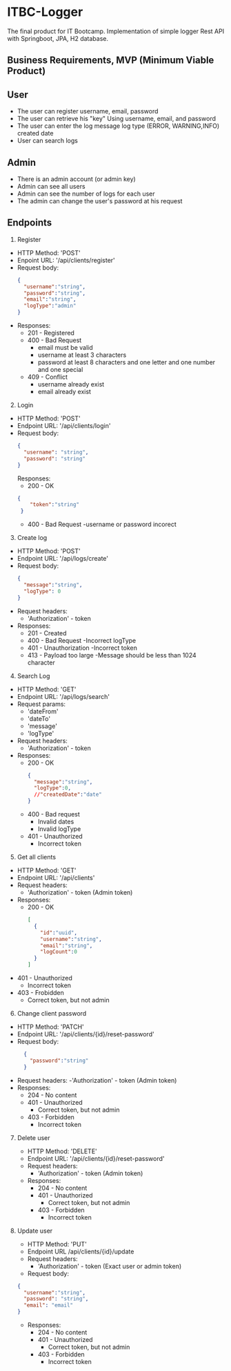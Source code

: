 # ITBC-Logger
The final product for IT Bootcamp. Implementation of simple logger Rest API with Springboot, JPA, H2 database. 

## Business Requirements, MVP (Minimum Viable Product)
## User
- The user can register
username, email, password
- The user can retrieve his "key"
Using username, email, and password
- The user can enter the log
message
log type (ERROR, WARNING,INFO)
created date
- User can search logs

## Admin
- There is an admin account (or admin key)
- Admin can see all users
- Admin can see the number of logs for each user
- The admin can change the user's password at his request

## Endpoints

1. Register
  - HTTP Method: 'POST'
  - Enpoint URL: '/api/clients/register'
  - Request body:
    ```json
    {
      "username":"string",
      "password":"string",
      "email":"string",
      "logType":"admin"
    }
    ```
  - Responses:
    - 201 - Registered
    - 400 - Bad Request
      - email must be valid
      - username at least 3 characters
      - password at least 8 characters and one letter and one number and one special
    - 409 - Conflict
        - username already exist
        - email already exist

2. Login
  - HTTP Method: 'POST'
  - Endpoint URL: '/api/clients/login'
  - Request body:
    ```json
    {
      "username": "string",
      "password": "string"
    }
    ```
    Responses:
      - 200 - OK
      ```json
      {
          "token":"string"
       }
      ```
      - 400 - Bad Request
        -username or password incorect

3. Create log
  - HTTP Method: 'POST'
  - Endpoint URL: '/api/logs/create'
  - Request body:
    ```json
    {
      "message":"string",
      "logType": 0
    }
    ```
  - Request headers:
     - 'Authorization' - token
  - Responses:
     - 201 - Created
     - 400 - Bad Request
       -Incorrect logType
     - 401 - Unauthorization
        -Incorrect token
     - 413 - Payload too large
        -Message should be less than 1024 character
4. Search Log
  - HTTP Method: 'GET'
  - Endpoint URL: '/api/logs/search'
  - Request params:
    - 'dateFrom'
    - 'dateTo'
    - 'message'
    - 'logType'
  - Request headers:
    - 'Authorization' - token
  - Responses:
    - 200 - OK
      ```json 
      {
        "message":"string",
        "logType":0,
        //"createdDate":"date"
      }
      ```
    - 400 - Bad request 
      - Invalid dates 
      - Invalid logType
    - 401 - Unauthorized 
      - Incorrect token
5. Get all clients
  - HTTP Method: 'GET'
  - Endpoint URL: '/api/clients'
  - Request headers:
    - 'Authorization' - token (Admin token)
  - Responses:
    - 200 - OK
      ```json
      [
        {
          "id":"uuid",
          "username":"string",
          "email":"string",
          "logCount":0
        }
      ]
      ```
   - 401 - Unauthorized
     - Incorrect token
   - 403 - Frobidden
     - Correct token, but not admin

6. Change client password
  - HTTP Method: 'PATCH'
  - Endpoint URL: '/api/clients/{id}/reset-password'
  - Request body:
    ```json
      {
        "password":"string"
      }
    ```
   - Request headers:
     -'Authorization' - token (Admin token)
   - Responses:
     - 204 - No content      
     - 401 - Unauthorized 
       - Correct token, but not admin
     - 403 - Forbidden
       - Incorrect token
     
7. Delete user
    - HTTP Method: 'DELETE'
    - Endpoint URL: '/api/clients/{id}/reset-password'
    - Request headers:
      - 'Authorization' - token (Admin token)
    - Responses:
      - 204 - No content
      - 401 - Unauthorized 
        - Correct token, but not admin
      - 403 - Forbidden
        - Incorrect token
      
8. Update user
    - HTTP Method: 'PUT'
    - Endpoint URL /api/clients/{id}/update
    - Request headers:
      - 'Authorization' - token (Exact user or admin token)
    - Request body:
    ```json
    {
      "username":"string",
      "password": "string",
      "email": "email"
    }
    ```
    - Responses:
      - 204 - No content
      - 401 - Unauthorized 
        - Correct token, but not admin
      - 403 - Forbidden
        - Incorrect token